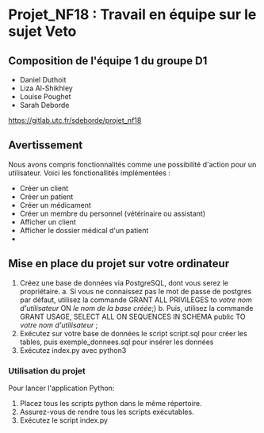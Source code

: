 # Projet_NF18 : Travail en équipe sur le sujet Veto

## Composition de l'équipe 1 du groupe D1</h1>

 * Daniel Duthoit 
 * Liza Al-Shikhley 
 * Louise Poughet
 * Sarah Deborde
 

https://gitlab.utc.fr/sdeborde/projet_nf18

## Avertissement
Nous avons compris fonctionnalités comme une possibilité d'action pour un utilisateur.
Voici les fonctionallités implémentées :
* Créer un client
* Créer un patient
* Créer un médicament
* Créer un membre du personnel (vétérinaire ou assistant)
* Afficher un client
* Afficher le dossier médical d'un patient
*

## Mise en place du projet sur votre ordinateur
1. Créez une base de données via PostgreSQL, dont vous serez le propriétaire.
	a. Si vous ne connaissez pas le mot de passe de postgres par défaut, utilisez la commande GRANT ALL PRIVILEGES to *votre nom d'utilisateur* ON *le nom de la base créée*;)
	b. Puis, utilisez la commande GRANT USAGE, SELECT ALL ON SEQUENCES IN SCHEMA public TO *votre nom d'utilisateur* ;
2. Exécutez sur votre base de données le script script.sql pour créer les tables, puis exemple_donnees.sql pour insérer les données
3. Exécutez index.py avec python3

### Utilisation du projet
Pour lancer l'application Python:
1. Placez tous les scripts python dans le même répertoire.
2. Assurez-vous de rendre tous les scripts exécutables.
3. Exécutez le script index.py 
